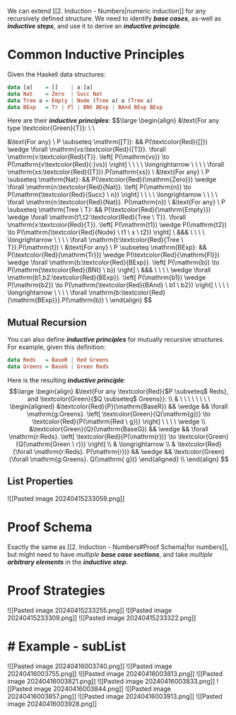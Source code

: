 We can extend [[2. Induction - Numbers|numeric induction]] for any recursively defined structure. We need to identify ***base cases***, as-well as ***inductive steps***, and use it to derive an ***inductive principle***.

# Common Inductive Principles
Given the Haskell data structures:
```haskell
data [a]    = []    | a:[a]
data Nat    = Zero  | Succ Nat
data Tree a = Empty | Node (Tree a) a (Tree a)
data BExp   = Tr | Fl | BNt BExp | BAnd BExp BExp
```
Here are their ***inductive principles***:
$$\large
\begin{align}
&\text{For any type \textcolor{Green}{T}}: \\ \\

&\text{For any} \ P \subseteq \mathrm{[T]}: && P(\textcolor{Red}{[]}) \wedge \forall \mathrm{vs:\textcolor{Red}{[T]}}. \forall \mathrm{v:\textcolor{Red}{T}}. \left[ P(\mathrm{vs}) \to P(\mathrm{v\textcolor{Red}{:}vs}) \right] \ \ \ \ \longrightarrow \ \ \ \ \forall \mathrm{xs:\textcolor{Red}{[T]}}.P(\mathrm{xs}) \\
&\text{For any} \ P \subseteq \mathrm{Nat}: && P(\textcolor{Red}{\mathrm{Zero}}) \wedge \forall \mathrm{n:\textcolor{Red}{Nat}}. \left[ P(\mathrm{n}) \to P(\mathrm{\textcolor{Red}{Succ} \ n}) \right] \ \ \ \ \longrightarrow \ \ \ \ \forall \mathrm{n:\textcolor{Red}{Nat}}. P(\mathrm{n}) \\
&\text{For any} \ P \subseteq \mathrm{Tree \ T}: && P(\textcolor{Red}{\mathrm{Empty}}) \wedge \forall \mathrm{t1,t2:\textcolor{Red}{Tree \ T}}. \forall \mathrm{x:\textcolor{Red}{T}}. \left[ P(\mathrm{t1}) \wedge P(\mathrm{t2}) \to P(\mathrm{\textcolor{Red}{Node} \ t1 \ x \ t2}) \right] \\
&&& \ \ \ \ \longrightarrow  \ \ \ \ \forall \mathrm{t:\textcolor{Red}{Tree \ T}}.P(\mathrm{t}) \\
&\text{For any} \ P \subseteq \mathrm{BExp}: && P(\textcolor{Red}{\mathrm{Tr}}) \wedge P(\textcolor{Red}{\mathrm{Fl}}) \wedge \forall \mathrm{b:\textcolor{Red}{BExp}}. \left[ P(\mathrm{b}) \to P(\mathrm{\textcolor{Red}{BNt} \ b}) \right]  \\
&&& \ \ \ \ \wedge  \forall \mathrm{b1,b2:\textcolor{Red}{BExp}}. \left[ P(\mathrm{b1}) \wedge P(\mathrm{b2}) \to P(\mathrm{\textcolor{Red}{BAnd} \ b1 \ b2}) \right]  \ \ \ \ \longrightarrow \ \ \ \ \forall \mathrm{b:\textcolor{Red}{\mathrm{BExp}}}.P(\mathrm{b}) \\
\end{align}
$$

## Mutual Recursion
You can also define ***inductive principles*** for mutually recursive structures. For example, given this definition:
```haskell
data Reds   = BaseR | Red Greens
data Greens = BaseG | Green Reds
```
Here is the resulting ***inductive principle***:
$$\large
\begin{align}
&\text{For any \textcolor{Red}{$P \subseteq$ Reds}, and \textcolor{Green}{$Q \subseteq$ Greens}}: \\
& \ \ \ \ \ \ \ \ \begin{aligned}
&\textcolor{Red}{P}(\mathrm{BaseR}) && \wedge && \forall \mathrm{g:Greens}. \left[ \textcolor{Green}{Q(\mathrm{g})} \to \textcolor{Red}{P(\mathrm{Red \ g})} \right] \ \ \ \ \wedge \\
&\textcolor{Green}{Q}(\mathrm{BaseG}) && \wedge && \forall \mathrm{r:Reds}. \left[ \textcolor{Red}{P(\mathrm{r})} \to \textcolor{Green}{Q(\mathrm{Green \ r})} \right] \\
& \longrightarrow  \\
& \textcolor{Red}{\forall \mathrm{r:Reds}. P(\mathrm{r})} && \wedge && \textcolor{Green}{\forall \mathrm{g:Greens}. Q(\mathrm{ g})}
\end{aligned} \\
\end{align}
$$

## List Properties
![[Pasted image 20240415233059.png]]

# Proof Schema
Exactly the same as [[2. Induction - Numbers#Proof Schema|for numbers]], but might need to have *multiple* ***base case sections***, and take *multiple* ***arbitrary elements*** in the ***inductive step***. 

# Proof Strategies
![[Pasted image 20240415233255.png]]
![[Pasted image 20240415233309.png]]
![[Pasted image 20240415233322.png]]

# # Example - $\mathrm{subList}$
![[Pasted image 20240416003740.png]]
![[Pasted image 20240416003755.png]]
![[Pasted image 20240416003813.png]]
![[Pasted image 20240416003821.png]]
![[Pasted image 20240416003833.png]]
![[Pasted image 20240416003844.png]]
![[Pasted image 20240416003857.png]]
![[Pasted image 20240416003913.png]]
![[Pasted image 20240416003928.png]]